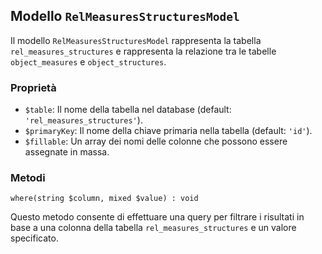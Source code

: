 ## Modello `RelMeasuresStructuresModel`

Il modello `RelMeasuresStructuresModel` rappresenta la tabella `rel_measures_structures` e rappresenta la relazione tra le tabelle `object_measures` e `object_structures`.

### Proprietà

* `$table`: Il nome della tabella nel database (default: `'rel_measures_structures'`).
* `$primaryKey`: Il nome della chiave primaria nella tabella (default: `'id'`).
* `$fillable`: Un array dei nomi delle colonne che possono essere assegnate in massa.

### Metodi

```
where(string $column, mixed $value) : void
```

Questo metodo consente di effettuare una query per filtrare i risultati in base a una colonna della tabella `rel_measures_structures` e un valore specificato.
